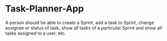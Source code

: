 # Task-Planner-App

A person should be able to create a Sprint, add a task to Sprint, change assignee or
status of task, show all tasks of a particular Sprint and show all tasks assigned to a user,
etc.
